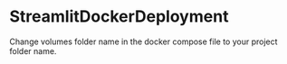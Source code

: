 # StreamlitDockerDeployment

Change volumes folder name in the docker compose file to your project folder name.
